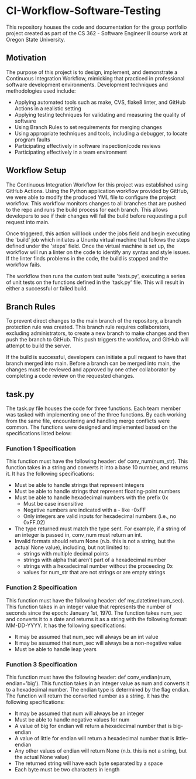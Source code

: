 # CI-Workflow-Software-Testing
This repository houses the code and documentation for the group portfolio project created as part of the CS 362 - Software Engineer II course work at Oregon State University.

## Motivation
The purpose of this project is to design, implement, and demonstrate a Continuous Integration Workflow, mimicking that practiced in professional software development environments. Development techniques and methodologies used include:
* Applying automated tools such as make, CVS, flake8 linter, and GitHub Actions in a realistic setting
* Applying testing techniques for validating and measuring the quality of software
* Using Branch Rules to set requirements for merging changes
* Using appropriate techniques and tools, including a debugger, to locate program faults
* Participating effectively in software inspection/code reviews
* Participating effectively in a team environment

## Workflow Setup
The Continuous Integration Workflow for this project was established using GitHub Actions. Using the Python application workflow provided by GitHub, we were able to modify the produced YML file to configure the project workflow. This workflow monitors changes to all branches that are pushed to the repo and runs the build process for each branch. This allows developers to see if their changes will fail the build before requesting a pull request into main. 

Once triggered, this action will look under the jobs field and begin executing the 'build' job which initiates a Ununtu virtual machine that follows the steps defined under the 'steps' field. Once the virtual machine is set up, the workflow will run a linter on the code to identify any syntax and style issues. If the linter finds problems in the code, the build is stopped and the workflow fails.

The workflow then runs the custom test suite 'tests.py', executing a series of unit tests on the functions defined in the 'task.py' file. This will result in either a successful or failed build.

## Branch Rules
To prevent direct changes to the main branch of the repository, a branch protection rule was created. This branch rule requires collaborators, excluding administrators, to create a new branch to make changes and then push the branch to GitHub. This push triggers the workflow, and GitHub will attempt to build the server. 

If the build is successful, developers can initiate a pull request to have that branch merged into main. Before a branch can be merged into main, the changes must be reviewed and approved by one other collaborator by completing a code review on the requested changes.

## task.py
The task.py file houses the code for three functions. Each team member was tasked with implementing one of the three functions. By each working from the same file, encountering and handling merge conflicts were common. The functions were designed and implemented based on the specifications listed below:

### Function 1 Specification
This function must have the following header: def conv_num(num_str). This function takes in a string and converts it into a base 10 number, and returns it. It has the following specifications:

* Must be able to handle strings that represent integers
* Must be able to handle strings that represent floating-point numbers
* Must be able to handle hexadecimal numbers with the prefix 0x
  - Must be case insensitive
  - Negative numbers are indicated with a - like -0xFF
  - Only integers are valid inputs for hexadecimal numbers (i.e., no 0xFF.02)
* The type returned must match the type sent. For example, if a string of an integer is passed in, conv_num must return an int.
* Invalid formats should return None (n.b. this is not a string, but the actual None value), including, but not limited to:
  - strings with multiple decimal points
  - strings with alpha that aren't part of a hexadecimal number
  - strings with a hexadecimal number without the proceeding 0x
  - values for num_str that are not strings or are empty strings

### Function 2 Specification
This function must have the following header: def my_datetime(num_sec). This function takes in an integer value that represents the number of seconds since the epoch: January 1st, 1970. The function takes num_sec and converts it to a date and returns it as a string with the following format: MM-DD-YYYY. It has the following specifications:

* It may be assumed that num_sec will always be an int value
* It may be assumed that num_sec will always be a non-negative value
* Must be able to handle leap years
  
### Function 3 Specification
This function must have the following header: def conv_endian(num, endian='big'). This function takes in an integer value as num and converts it to a hexadecimal number. The endian type is determined by the flag endian. The function will return the converted number as a string. It has the following specifications:

* It may be assumed that num will always be an integer
* Must be able to handle negative values for num
* A value of big for endian will return a hexadecimal number that is big-endian
* A value of little for endian will return a hexadecimal number that is little-endian
* Any other values of endian will return None (n.b. this is not a string, but the actual None value)
* The returned string will have each byte separated by a space
* Each byte must be two characters in length
